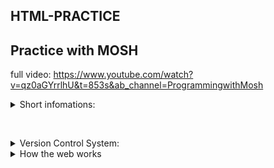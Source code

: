 ## HTML-PRACTICE

## Practice with MOSH

full video: https://www.youtube.com/watch?v=qz0aGYrrlhU&t=853s&ab_channel=ProgrammingwithMosh

<details>
<summary> Short infomations: </summary>

- metadata summarizes basic information about data.
- The purpose of a web browser (Chrome, Edge, Firefox, Safari) is to read HTML documents and display them correctly.
- A browser does not display the HTML tags, but uses them to determine how to display the document.
- An HTML element is defined by a start tag, some content, and an end tag.
- HTML is Not Case Sensitive
</details>

​

<details>
<summary> Version Control System: </summary>

- To keep our project history
- Work collaboratively with others

#### Types:

##### 1. Git

##### 2. Subversion (SVN)

##### 3. Mercurial

</details>

<details>
<summary> How the web works </summary>

##### URL: Uniform Resource Location

### Resources

- Web Pages (HTML Documents)
- Images
- Video file
- Fonts
- ..... so on.......

### Client Server talks with http request

- Client request service and Server provide the service.
- Message is formatted based on a protocol called HTTP.

![](with-mosh/git-assets/clientServer.png)

### HTTP: Hypertext Transfer Protocol

- is a language where client and server use to talk to each other.
- not a programming language
- just a plain textual language for communicating over the internet
-

### HTTPS: HTTP + Encryption

- http with encryption
- so the messages between the client and the server are encrypted.

</details>
